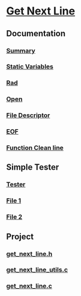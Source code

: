 # [Get Next Line](../)

## Documentation
### [Summary](./summary.md)
### [Static Variables](./static_variable.md)
### [Rad](./read.md)
### [Open](./open.md)
### [File Descriptor](./file_descriptor.md)
### [EOF](./EOF.md)
### [Function Clean line](./clean_line.md)

## Simple Tester
### [Tester](./Tester.md)
### [File 1](./test.txt)
### [File 2](./test1.txt)

## Project
### [get_next_line.h](../src/get_next_line.h)
### [get_next_line_utils.c](../src/get_next_line_utils.c)
### [get_next_line.c](../src/get_next_line.c)
